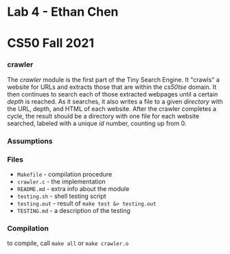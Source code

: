 # Lab 4 - Ethan Chen
# CS50 Fall 2021

### crawler

The *crawler* module is the first part of the Tiny Search Engine.
It "crawls" a website for URLs and extracts those that are within the _cs50tse_ domain.
It then continues to search each of those extracted webpages until a certain _depth_ is reached.
As it searches, it also writes a file to a given _directory_ with the URL, depth, and HTML of each website.
After the crawler completes a cycle, the result should be a directory with one file for each website searched, labeled with a unique _id_ number, counting up from 0.

### Assumptions

### Files

* `Makefile` - compilation procedure
* `crawler.c` - the implementation
* `README.md` - extra info about the module
* `testing.sh` - shell testing script
* `testing.out` - result of `make test &> testing.out`
* `TESTING.md` - a description of the testing

### Compilation

to compile, call `make all` or `make crawler.o`


